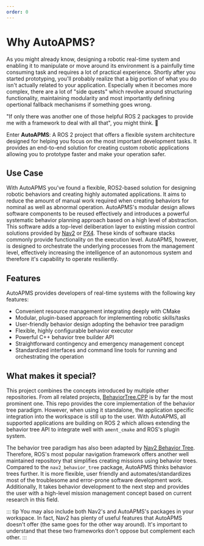 ```yaml
---
order: 0
---
```

# Why AutoAPMS?

As you might already know, designing a robotic real-time system and enabling it to manipulate or move around its environment is a painfully time consuming task and requires a lot of practical experience. Shortly after you started prototyping, you'll probably realize that a big portion of what you do isn't actually related to your application. Especially when it becomes more complex, there are a lot of "side quests" which revolve around structuring functionality, maintaining modularity and most importantly defining opertional fallback mechanisms if something goes wrong.

"If only there was another one of those helpful ROS 2 packages to provide me with a framework to deal with all that", you might think. 🤔

Enter **AutoAPMS**: A ROS 2 project that offers a flexible system architecture designed for helping you focus on the most important development tasks. It provides an end-to-end solution for creating custom robotic applications allowing you to prototype faster and make your operation safer.

## Use Case

With AutoAPMS you've found a flexible, ROS2-based solution for designing robotic behaviors and creating highly automated applications. It aims to reduce the amount of manual work required when creating behaviors for nominal as well as abnormal operation. AutoAPMS's modular design allows software components to be reused effectively and introduces a powerful systematic behavior planning approach based on a high level of abstraction. This software adds a top-level deliberation layer to existing mission control solutions provided by [Nav2](https://nav2.org/) or [PX4](https://px4.io/). These kinds of software stacks commonly provide functionality on the execution level. AutoAPMS, however, is designed to orchestrate the underlying processes from the management level, effectively increasing the intelligence of an autonomous system and therefore it's capability to operate resiliently.

## Features

AutoAPMS provides developers of real-time systems with the following key features:

- Convenient resource management integrating deeply with CMake
- Modular, plugin-based approach for implementing robotic skills/tasks
- User-friendly behavior design adopting the behavior tree paradigm
- Flexible, highly configurable behavior executor
- Powerful C++ behavior tree builder API
- Straightforward contingency and emergency management concept
- Standardized interfaces and command line tools for running and orchestrating the operation

## What makes it special?

This project combines the concepts introduced by multiple other repositories. From all related projects, [BehaviorTree.CPP](https://github.com/BehaviorTree/BehaviorTree.CPP) is by far the most prominent one. This repo provides the core implementation of the behavior tree paradigm. However, when using it standalone, the application specific integration into the workspace is still up to the user. With AutoAPMS, all supported applications are building on ROS 2 which allows extending the behavior tree API to integrate well with `ament_cmake` and ROS's plugin system.

The behavior tree paradigm has also been adapted by [Nav2 Behavior Tree](https://docs.nav2.org/behavior_trees/index.html). Therefore, ROS's most popular navigation framework offers another well maintained repository that simplifies creating missions using behavior trees. Compared to the `nav2_behavior_tree` package, AutoAPMS thinks behavior trees further. It is more flexible, user friendly and automates/standardizes most of the troublesome and error-prone software development work. Additionally, It takes behavior development to the next step and provides the user with a high-level mission management concept based on current research in this field.

::: tip
You may also include both Nav2's and AutoAPMS's packages in your workspace. In fact, Nav2 has plenty of useful features that AutoAPMS doesn't offer (the same goes for the other way around). It's important to understand that these two frameworks don't oppose but complement each other.
:::
